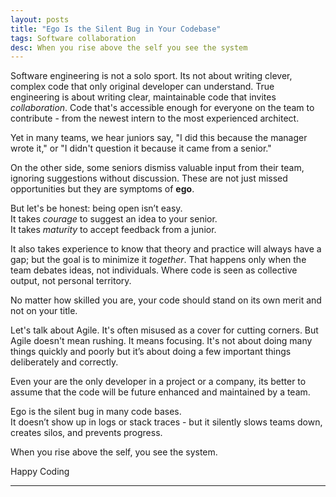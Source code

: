 ```yaml
---
layout: posts
title: "Ego Is the Silent Bug in Your Codebase"
tags: Software collaboration
desc: When you rise above the self you see the system
---
```


Software engineering is not a solo sport. Its not about writing clever, complex
code that only original developer can understand. True engineering is about
writing clear, maintainable code that invites *collaboration*. Code that's
accessible enough for everyone on the team to contribute - from the newest
intern to the most experienced architect.

Yet in many teams, we hear juniors say, "I did this because the manager wrote
it," or "I didn't question it because it came from a senior."

On the other side, some seniors dismiss valuable input from their team,
ignoring suggestions without discussion. These are not just missed
opportunities but they are symptoms of **ego**.

But let's be honest: being open isn’t easy.  
It takes *courage* to suggest an idea to your senior.  
It takes *maturity* to accept feedback from a junior.

It also takes experience to know that theory and practice will always have a
gap; but the goal is to minimize it *together*. That happens only when the
team debates ideas, not individuals. Where code is seen as collective output,
not personal territory.

No matter how skilled you are, your code should stand on its own merit and not
on your title.

Let's talk about Agile. It's often misused as a cover for cutting corners. But
Agile doesn't mean rushing. It means focusing. It's not about doing many things
quickly and poorly but it’s about doing a few important things deliberately and
correctly.

Even your are the only developer in a project or a company, its better to assume
that the code will be future enhanced and maintained by a team.

Ego is the silent bug in many code bases.  
It doesn’t show up in logs or stack traces - but it silently slows teams down,
creates silos, and prevents progress.  

When you rise above the self, you see the system.

Happy Coding

---
